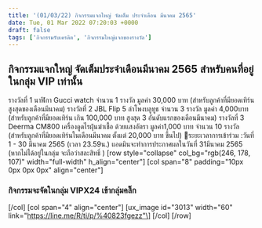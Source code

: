 ```yaml
---
title: '(01/03/22) กิจกรรมแจกใหญ่ จัดเต็ม ประจำเดือน มีนาคม 2565'
date: Tue, 01 Mar 2022 07:20:03 +0000
draft: false
tags: ['กิจกรรมรับเครดิต', 'กิจกรรมใหญ่แจกของรางวัล']
---
```


**กิจกรรมแจกใหญ่ จัดเต็มประจำเดือนมีนาคม 2565** **สำหรับคนที่อยู่ในกลุ่ม VIP เท่านั้น**
---------------------------------------------------------------------------------------

รางวัลที่ 1 นาฬิกา Gucci watch จำนวน 1 รางวัล มูลค่า 30,000 บาท (สำหรับลูกค้าที่มียอดเทิร์น สูงสุดของเดือนมีนาคม) รางวัลที่ 2 JBL Flip 5 ลำโพงบลูทูธ จำนวน 3 รางวัล มูลค่า 4,000บาท (สำหรับลูกค้าที่มียอดเทิร์น เกิน 100,000 บาท สูงสุด 3 อันดับแรกของเดือนมีนาคม) รางวัลที่ 3 Deerma CM800 เครื่องดูดไรฝุ่นฆ่าเชื้อ ด้วยแสงอัตรา มูลค่า1,000 บาท จำนวน 10 รางวัล (สำหรับลูกค้าที่มียอดเทิร์นในเดือนมีนาคม ตั้งแต่ 20,000 บาท ขึ้นไป) 📍ระยะเวลาการเข้าร่วม :วันที่ 1 - 30 มีนาคม 2565 (เวลา 23.59น.) แอดมินจะทำการประกาศผลในวันที่ 31มีนาคม 2565 (หากไม่ได้อยู่ในกลุ่ม จะถือว่าสละสิทธิ์ ) \[row style="collapse" col\_bg="rgb(246, 178, 107)" width="full-width" h\_align="center"\] \[col span="8" padding="10px 0px 0px 0px" align="center"\]

### กิจกรรมจะจัดในกลุ่ม VIPX24 เข้ากลุ่มคลิ๊ก

\[/col\] \[col span="4" align="center"\] \[ux\_image id="3013" width="60" link="https://line.me/R/ti/p/%40823fgezz"\] \[/col\] \[/row\]